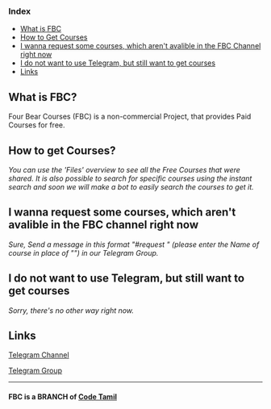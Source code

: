 ### Index
- [What is FBC](https://fourbearscourses.github.io#what-is-fbc)
- [How to Get Courses](https://fourbearscourses.github.io#how-to-get-courses)
- [I wanna request some courses, which aren't avalible in the FBC Channel right now](https://fourbearscourses.github.io#i-wanna-request-some-courses-which-arent-avalible-in-the-fbc-channel-right-now)
- [I do not want to use Telegram, but still want to get courses](https://fourbearscourses.github.io#i-do-not-want-to-use-telegram-but-still-want-to-get-courses)
- [Links](https://fourbearscourses.github.io#links)

## What is FBC?
Four Bear Courses (FBC) is a non-commercial Project, that provides Paid Courses for free.

## **How to get Courses?**
_You can use the 'Files' overview to see all the Free Courses that were shared. It is also possible to search for specific courses using the instant search and soon we will make a bot to easily search the courses to get it._

## **I wanna request some courses, which aren't avalible in the FBC channel right now**

_Sure, Send a message in this format "#request <course name>" (please enter the Name of course in place of "<course name>") in our Telegram Group._

## **I do not want to use Telegram, but still want to get courses**

_Sorry, there's no other way right now._

## Links
[Telegram Channel](https://telegram.me/fourbearcourseschnl)

[Telegram Group](https://telegram.me/fourbearcourses)

-----------------------------------------------------------
#### FBC is a BRANCH of [Code Tamil](https://telegram.dog/code_tamil)
